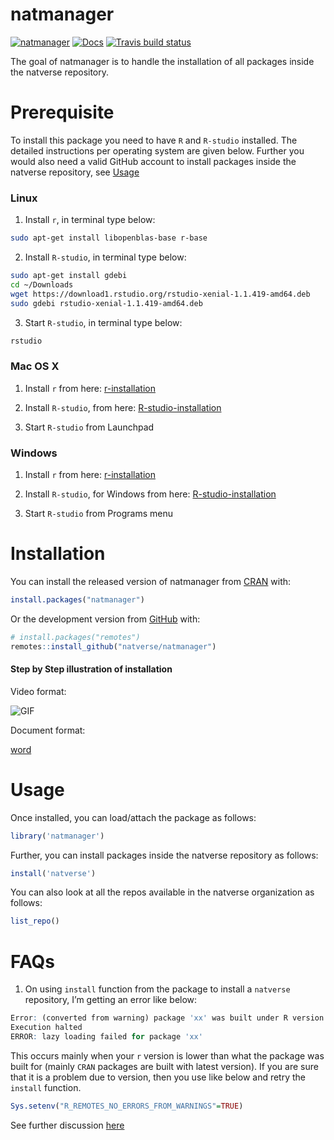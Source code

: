 
<!-- README.md is generated from README.Rmd. Please edit that file -->

# natmanager

<!-- badges: start -->

[![natmanager](https://img.shields.io/badge/natmanager-Part%20of%20the%20natverse-a241b6)](https://natverse.github.io)
[![Docs](https://img.shields.io/badge/docs-100%25-brightgreen.svg)](https://natverse.github.io/natmanager/reference/)
[![Travis build
status](https://travis-ci.org/natverse/natmanager.svg?branch=master)](https://travis-ci.org/natverse/natmanager)
<!-- badges: end -->

The goal of natmanager is to handle the installation of all packages
inside the natverse repository.

# Prerequisite

To install this package you need to have `R` and `R-studio` installed.
The detailed instructions per operating system are given below. Further
you would also need a valid GitHub account to install packages inside
the natverse repository, see [Usage](#usage)

### Linux

1.  Install `r`, in terminal type below:

<!-- end list -->

``` bash
sudo apt-get install libopenblas-base r-base
```

2.  Install `R-studio`, in terminal type below:

<!-- end list -->

``` bash
sudo apt-get install gdebi
cd ~/Downloads
wget https://download1.rstudio.org/rstudio-xenial-1.1.419-amd64.deb
sudo gdebi rstudio-xenial-1.1.419-amd64.deb
```

3.  Start `R-studio`, in terminal type below:

<!-- end list -->

``` bash
rstudio
```

### Mac OS X

1.  Install `r` from here:
    [r-installation](http://cloud.r-project.org/bin/macosx/)

2.  Install `R-studio`, from here:
    [R-studio-installation](https://rstudio.com/products/rstudio/download/#download)

3.  Start `R-studio` from Launchpad

### Windows

1.  Install `r` from here:
    [r-installation](http://cloud.r-project.org/bin/windows/base/)

2.  Install `R-studio`, for Windows from here:
    [R-studio-installation](https://rstudio.com/products/rstudio/download/#download)

3.  Start `R-studio` from Programs menu

# Installation

You can install the released version of natmanager from
[CRAN](https://CRAN.R-project.org) with:

``` r
install.packages("natmanager")
```

Or the development version from [GitHub](https://github.com/) with:

``` r
# install.packages("remotes")
remotes::install_github("natverse/natmanager")
```

#### Step by Step illustration of installation

Video format:

![GIF](docs/natmanager.gif)

Document format:

[word](docs/installation_steps.md)

# Usage

Once installed, you can load/attach the package as follows:

``` r
library('natmanager')
```

Further, you can install packages inside the natverse repository as
follows:

``` r
install('natverse')
```

You can also look at all the repos available in the natverse
organization as follows:

``` r
list_repo()
```

# FAQs

1.  On using `install` function from the package to install a `natverse`
    repository, I’m getting an error like
below:

<!-- end list -->

``` r
Error: (converted from warning) package 'xx' was built under R version y.y.y
Execution halted
ERROR: lazy loading failed for package 'xx' 
```

This occurs mainly when your `r` version is lower than what the package
was built for (mainly `CRAN` packages are built with latest version). If
you are sure that it is a problem due to version, then you use like
below and retry the `install` function.

``` r
Sys.setenv("R_REMOTES_NO_ERRORS_FROM_WARNINGS"=TRUE)
```

See further discussion
[here](https://github.com/r-lib/remotes/issues/403)

